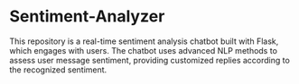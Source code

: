 # Sentiment-Analyzer
This repository is a real-time sentiment analysis chatbot built with Flask, which engages with users. The chatbot uses advanced NLP methods to assess user message sentiment, providing customized replies according to the recognized sentiment.

